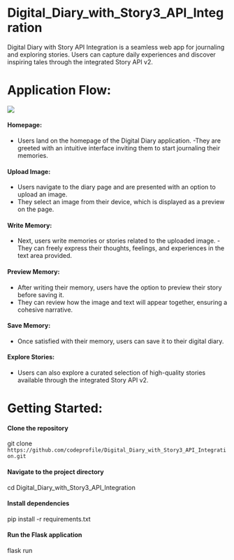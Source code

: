 # Digital_Diary_with_Story3_API_Integration
 Digital Diary with Story API Integration is a seamless web app for journaling and exploring stories. Users can capture daily experiences and discover inspiring tales through the integrated Story API v2.

# Application Flow:

<img src="https://github.com/codeprofile/Digital_Diary_with_Story3_API_Integration/assets/94001814/658bdbb1-266a-473b-a00f-b3cebd6419a5">


#### Homepage:
  - Users land on the homepage of the Digital Diary application.
  -They are greeted with an intuitive interface inviting them to start journaling their memories.

#### Upload Image:
   - Users navigate to the diary page and are presented with an option to upload an image.
   - They select an image from their device, which is displayed as a preview on the page.

#### Write Memory:
   - Next, users write memories or stories related to the uploaded image.
   -They can freely express their thoughts, feelings, and experiences in the text area provided.

#### Preview Memory:
 - After writing their memory, users have the option to preview their story before saving it.
 - They can review how the image and text will appear together, ensuring a cohesive narrative.

#### Save Memory:
 - Once satisfied with their memory, users can save it to their digital diary.
 
#### Explore Stories:
 - Users can also explore a curated selection of high-quality stories available through the integrated Story API v2.

# Getting Started:

#### Clone the repository
git clone `https://github.com/codeprofile/Digital_Diary_with_Story3_API_Integration.git`

#### Navigate to the project directory
cd Digital_Diary_with_Story3_API_Integration

#### Install dependencies
pip install -r requirements.txt

#### Run the Flask application
flask run 


